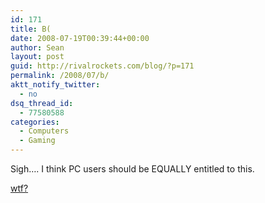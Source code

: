 ```yaml
---
id: 171
title: B(
date: 2008-07-19T00:39:44+00:00
author: Sean
layout: post
guid: http://rivalrockets.com/blog/?p=171
permalink: /2008/07/b/
aktt_notify_twitter:
  - no
dsq_thread_id:
  - 77580588
categories:
  - Computers
  - Gaming
---
```

Sigh&#8230;. I think PC users should be EQUALLY entitled to this.

[wtf?](http://www.gametrailers.com/player/36209.html)